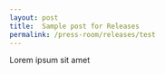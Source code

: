 ```yaml
---
layout: post
title:  Sample post for Releases
permalink: /press-room/releases/test
---
```

Lorem ipsum sit amet
